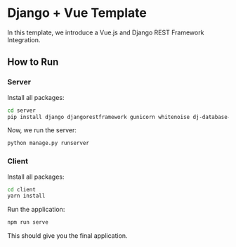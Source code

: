 # Django + Vue Template

In this template, we introduce a Vue.js and Django REST Framework Integration.

## How to Run

### Server

Install all packages:

```sh
cd server
pip install django djangorestframework gunicorn whitenoise dj-database-url psycopg2-binary
```

Now, we run the server:

```sh
python manage.py runserver
```

### Client

Install all packages:

```sh
cd client
yarn install
```

Run the application:

```sh
npm run serve
```

This should give you the final application.

